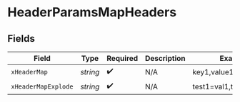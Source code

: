 # HeaderParamsMapHeaders


## Fields

| Field                   | Type                    | Required                | Description             | Example                 |
| ----------------------- | ----------------------- | ----------------------- | ----------------------- | ----------------------- |
| `xHeaderMap`            | *string*                | :heavy_check_mark:      | N/A                     | key1,value1,key2,value2 |
| `xHeaderMapExplode`     | *string*                | :heavy_check_mark:      | N/A                     | test1=val1,test2=val2   |